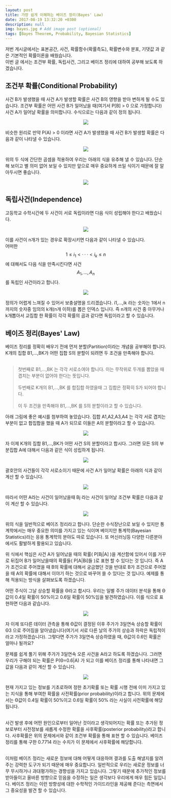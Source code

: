 ```yaml
---
layout: post
title: 가장 쉽게 이해하는 베이즈 정리(Bayes' Law)
date: 2017-08-19 13:32:20 +0300
description: null
img: bayes.jpg # Add image post (optional)
tags: [Bayes Theorem, Probability, Bayesian Statistics]
---
```


저번 게시글에서는 표본공간, 사건, 확률함수(확률측도), 확률변수와 분포, 기댓값 과 같은 기본적인 확률이론을 배웠습니다. <br>
이번 글 에서는 조건부 확률, 독립사건, 그리고 베이즈 정리에 대하여 공부해 보도록 하겠습니다.

## **조건부 확률(Conditional Probability)**

  사건 B가 발생했을 때 사건 A가 발생할 확률은 사건 B의 영향을 받아 변하게 될 수도 있습니다. 조건부 확률은 어떤 사건 B가 일어났을 때(여기서 P[B] > 0 으로 가정합니다) 사건 A가 일어날 확률을 의미합니다. 수식으로는 다음과 같이 정의 됩니다.
 
 <center><img src="https://blogfiles.pstatic.net/MjAxNzA4MTlfNTEg/MDAxNTAzMDg2NDg0MzA1.o7fA008T-yniofiwvQIJArtUheXETxf_zHp_tMqVhLQg.ukep-ANX-zanrRAd1Y6JR0gr3x0c3DpKy_vLP29m_VQg.PNG.anthouse28/image.png?type=w1"></center>
 
 비슷한 원리로 만약 P(A) > 0 이라면 사건 A가 발생했을 때 사건 B가 발생할 확률은 다음과 같이 나타낼 수 있습니다.
 <center><img src="https://blogfiles.pstatic.net/MjAxNzA4MTlfMjEx/MDAxNTAzMDg2NjI3NzU2.Wthg-UJxbncXROGy6m6bnkm_xKOT3ODPwSaaYK5LB5gg.C3W6wPTIq1KmPL0RM2bO43GO1MdQdVSzOGTzRuRZ2w8g.PNG.anthouse28/image.png?type=w1"></center>

  위의 두 식에 간단한 곱셈을 적용하여 우리는 아래의 식을 유추해 낼 수 있습니다. 단순해 보이고 별 의미 없어 보일 수 있지만 앞으로 매우 중요하게 쓰일 식이기 때문에 잘 알아두시면 좋습니다. 
  
  <center><img src="http://postfiles2.naver.net/MjAxNzA4MTlfMjQw/MDAxNTAzMDg2NzYwNzc1.dLG90STLmpNw5EnEuKsbM5OcIXTC0nMA6tHdV3sgXbAg.v304_hNDSAyU9DHR6YDsccDi2tkee8vCAPV_IuarRJ4g.PNG.anthouse28/image.png?type=w966"></center>
  
## **독립사건(Independence)**
  
  고등학교 수학시간에 두 사건이 서로 독립이라면 다음 식이 성립해야 한다고 배웠습니다. <br>
  <center><img src="https://latex.codecogs.com/gif.latex?%5Chuge%20P%28A%20%5Ccap%20B%29%20%3D%20P%28A%29P%28B%29"></center>
  
  이를 사건이 n개가 있는 경우로 확장시키면 다음과 같이 나타낼 수 있습니다.  <br>
어떠한 $$1≤i_1< · · · <i_k≤n$$ 에 대해서도 다음 식을 만족시킨다면 사건 $$A_1,...,A_n$$ 를 독립인 사건이라고 합니다.



<center><img src="http://postfiles13.naver.net/MjAxNzA4MTlfNDEg/MDAxNTAzMDg3MTI4NTIz.9C75S1SA8mSanM4KOxcXrV01F9oT58O9jeaznXW2q1Qg.a4Y-FSjpkSz6TftLAF4T3ph6JrW6zN0nHvRldj_D7Xcg.PNG.anthouse28/image.png?type=w966"></center>

정의가 어렵게 느껴질 수 있어서 보충설명을 드리겠습니다. i1,...,ik 라는 숫자는 1에서 n까지의 숫자중 임의의 k개(n개 이하)를 뽑은 인덱스 입니다. 즉 n개의 사건 중 아무거나 k개뽑아서 교집합 한 확률이 각각 확률의 곱과 같다면 독립이라고 할 수 있습니다. 

## 베이즈 정리(Bayes' Law)

  베이즈 정리를 정확히 배우기 전에 먼저 분할(Partition)이라는 개념을 공부해야 합니다.  <br>
  K개의 집합 B1,...,BK가 어떤 집합 S의 분할이 되려면 두 조건을 만족해야 합니다. <br><br>
  
 > 첫번째로 B1,...,BK 는 각각 서로소여야 합니다. 이는 무작위로 두개를 뽑았을 때 겹치는 부분이 없어야 한다는 뜻입니다. <br><br>
 > 두번째로 K개의 B1,...,BK 를 합집합 하였을때 그 집합은 정확히 S가 되어야 합니다. <br><br>
 이 두 조건을 만족해야 B1,...,BK 를 S의 분할이라고 할 수 있습니다. 


  아래 그림에 좋은 예시를 첨부하여 놓았습니다. 집합 A1,A2,A3,A4 는 각각 서로 겹치는 부분이 없고 합집합을 했을 때 A가 되므로 이들은 A의 분할이라고 할 수 있습니다.

<center><img src="http://postfiles8.naver.net/MjAxNzA4MTlfMTk2/MDAxNTAzMDg4MTg1ODQ5.z41-NzmMuszu5y_4O1P8vvg6QNw6oo5hfHTpRSk9WBMg.7vnaNCGPCcbgmhzShhoFHy3LjHWMkuZcz2GvQdKT-KMg.PNG.anthouse28/image.png?type=w966"></center>

  자 이제 K개의 집합 B1,...,BK가 어떤 사건 S의 분할이라고 합시다. 그러면 모든 S의 부분집합 A에 대해서 다음과 같은 식이 성립하게 됩니다. 
  
  <center><img src="http://postfiles5.naver.net/MjAxNzA4MTlfMjM0/MDAxNTAzMDg5OTcwNDA4.fDN2CF4z2a97LCPMBgGIvO8cHI5RFA7jjsLWPcAflV4g.87rcHprMRdhQ4F657v6XFVNYqnMFgU2WI1YKALAKTmMg.PNG.anthouse28/image.png?type=w966"></center>
  
  괄호안의 사건들이 각각 서로소이기 때문에 사건 A가 일어날 확률은 아래의 식과 같이 계산 할 수 있습니다.
  
  <center><img src="http://postfiles2.naver.net/MjAxNzA4MTlfNjIg/MDAxNTAzMDg5OTAzOTY3.s0K_drgpFh6u1C7QFAynyGSJQXJsJ5Xmd8KksaCz_rEg.C5AwePujIwnc0FEapeh5RknGX5ZIGZWXee54mroor5Eg.PNG.anthouse28/image.png?type=w966"></center>
  
  따라서 어떤 A라는 사건이 일어났을때 Bj 라는 사건이 일어날 조건부 확률은 다음과 같이 계산 할 수 있습니다.
  
  <center><img src="http://postfiles13.naver.net/MjAxNzA4MTlfMTI5/MDAxNTAzMDkwMTk4NDQw.Y-JUYME5S_1sVlZHuYg7C-iZcgoqD4ckOzXJzrt7QC4g.375jrdS590L7Nz6B16BknBdli8w11eoZkogDEgW-L7sg.PNG.anthouse28/image.png?type=w966"></center>
  
  위의 식을 일반적으로 베이즈 정리라고 합니다. 단순한 수식장난으로 보일 수 있지만 통계학에서는 매우 중요한 의미를 가지고 있는 식이며 베이지안 통계학(Bayesian Statistics)라는 응용 통계학의 분야도 따로 있습니다. 또 머신러닝등 다양한 다른분야에서도 활발하게 활용되고 있습니다. <br>
  
  위 식에서 핵심은 사건 A가 일어났을 때의 확률( P\[Bj\|A] )을 계산함에 있어서 이를 거꾸로 뒤집어 B가 일어났을때의 확률들( P\[A\|Bi]들 )로 표현 할 수 있다는 것 입니다. 즉 A가 조건으로 주어졌을 때 B의 확률에 대해서 궁금했던 것을 반대로 B가 조건으로 주어졌을 때 A의 확률에 대해서 이야기 하는 것으로 바꾸어 쓸 수 있다는 것 입니다. 예제를 통해 적용되는 방식을 살펴보도록 하겠습니다. <br>
  
   어떤 주식이 그날 상승할 확률을 Θ라고 합시다. 우리는 일별 주가 데이터 분석을 통해 Θ값이 0.4일 확률이 50%이고 0.6일 확률이 50%임을 발견하였습니다. 이를 식으로 표현하면 다음과 같습니다.
   
   <center><img src="http://postfiles6.naver.net/MjAxNzA4MTlfNzMg/MDAxNTAzMDkxMDE0NzY1.Aob8QwvPLdzAP3za6kT8gbZNNM8YGJxBWELKLRYhN58g.6TVoK5yqvs7YX1dxau4RJN1-YjTuo3imHHnsVTqI19kg.PNG.anthouse28/image.png?type=w966"></center>
   
   자 이제 또다른 데이터 관측을 통해 Θ값이 결정된 이후 주가가 3일연속 상승할 확률이 Θ3 으로 주어짐을 알아냈습니다(여기서 서로 다른 날의 주가의 상승과 하락은 독립적이라고 가정하겠습니다). 그렇다면 주가가 3일연속 상승하였을 때, Θ값이 0.6인 확률은 얼마나 될까요? <br>
  
   문제를 쉽게 풀기 위해 주가가 3일연속 오른 사건을 A라고 하도록 하겠습니다. 그러면 우리가 구해야 되는 확률은 P(Θ=0.6\|A) 가 되고 이를 베이즈 정리를 통해 나타내면 그 값을 다음과 같이 계산 할 수 있습니다.

<center><img src="http://postfiles11.naver.net/MjAxNzA4MTlfOTIg/MDAxNTAzMDkxNjAwMjI4.DU04Cwf4eT3phGZHibscE5Q5WS4WLp9xiD9BRO7Bkhsg.CZfJpDsHVli4b0cC87mXBUNpS3Sttyd6XWBCZnisyXQg.PNG.anthouse28/image.png?type=w966"></center>

  현재 가지고 있는 정보를 기초로하여 정한 초기확률 또는 확률 시행 전에 이미 가지고 있는 지식을 통해 부여한 확률을 사전확률(prior probability)이라고 합니다. 위의 문제에서는  Θ값이 0.4일 확률이 50%이고 0.6일 확률이 50% 라는 사실이 사전확률에 해당됩니다. <br><br>

  사건 발생 후에 어떤 원인으로부터 일어난 것이라고 생각되어지는 확률 또는 추가된 정보로부터 사전정보를 새롭게 수정한 확률을 사후확률(posterior probability)라고 합니다. 사후확률은 위의 문제에서와 같이 조건부 확률을 통해 표현 할 수 있습니다. 베이즈 정리를 통해 구한 0.7714 라는 수치가 이 문제에서 사후확률에 해당합니다. <br><br>

  이처럼 베이즈 정리는 새로운 정보에 대해 어떻게 대응하여 결과를 도출 해낼지를 알려주는 강력한 도구가 되기 때문에 매우 중요합니다. 일반적으로 우리는 새로운 정보를 너무 무시하거나 과대평가하는 경향성을 가지고 있습니다. 그렇기 때문에 추가적인 정보를 받아들이고 올바른 방향으로 믿음을 수정하는 일은 생각보다 우리에게 매우 힘든 일입니다. 베이즈 정리는 이런 방향성에 대한 수학적인 가이드라인을 제공해 준다는 측면에서 그 중요성을 발견 할 수 있습니다. <br><br>
  
 